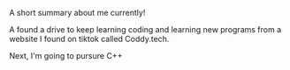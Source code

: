 A short summary about me currently!

A found a drive to keep learning coding and learning new programs from a website I found on tiktok called Coddy.tech.

Next, I'm going to pursure C++